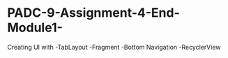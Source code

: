 # PADC-9-Assignment-4-End-Module1-
Creating UI with
  -TabLayout
  -Fragment
  -Bottom Navigation
  -RecyclerView
